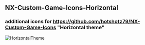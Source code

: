 ## NX-Custom-Game-Icons-Horizontal ##
### additional icons for https://github.com/hotshotz79/NX-Custom-Game-Icons "Horizontal theme" ###

![HorizontalTheme](https://github.com/sodasoba1/NX-Custom-Game-Icons-Horizontal/raw/main/VL8e.jpg)
